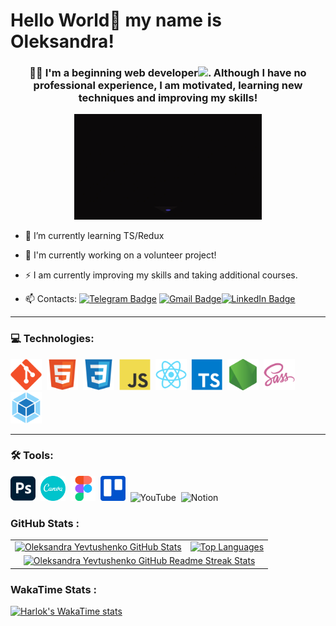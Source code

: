# Hello World👋 my name is Oleksandra!

### <div align="center"> :woman_technologist: I'm a beginning web developer<img src="https://media.giphy.com/media/WUlplcMpOCEmTGBtBW/giphy.gif" width="40px">. Although I have no professional experience, I am motivated, learning new techniques and improving my skills! </div>

<p align="center">
 <img width="300" src="assets/githubwo.gif" alt="github"/>
</p>

- :telescope:  I’m currently learning TS/Redux

- :seedling: I'm currently working on a volunteer project!

- :zap: I am currently improving my skills and taking additional courses.

- :mailbox: Contacts: [![Telegram Badge](https://img.shields.io/badge/%40olexaevtush-0088CC?style=for-the-badge&logo=Telegram&logoColor=white)](https://t.me/OlexaEvtush) [![Gmail Badge](https://img.shields.io/badge/olexaevtush%40gmail.com-red?style=for-the-badge&logo=Gmail&logoColor=white)](mailto:olexaevtush@gmail.com)[![LinkedIn Badge](https://img.shields.io/badge/%D0%9Eleksandra%20Yevtushenko-0077B5?style=for-the-badge&logo=LinkedIn&logoColor=white)](https://www.linkedin.com/in/оleksandra-yevtushenko-b2a082228/)

---

### 💻  Technologies:

<div>
  <img src="https://github.com/devicons/devicon/blob/master/icons/git/git-original.svg" title="git" alt="git" width="50" height="50"/>&nbsp
  <img src="https://github.com/devicons/devicon/blob/master/icons/html5/html5-original.svg" title="html5" alt="html5" width="50" height="50"/>&nbsp
  <img src="https://github.com/devicons/devicon/blob/master/icons/css3/css3-original.svg" title="css" alt="css" width="50" height="50"/>&nbsp
  <img src="https://github.com/devicons/devicon/blob/master/icons/javascript/javascript-original.svg" title="javascript" alt="javascript" width="50" height="50"/>&nbsp
  <img src="https://github.com/devicons/devicon/blob/master/icons/react/react-original.svg" title="reactjs" alt="reactjs" width="50" height="50"/>&nbsp
  <img src="https://github.com/devicons/devicon/blob/master/icons/typescript/typescript-plain.svg" title="typescript" alt="typescript" width="50" height="50"/>&nbsp
  <img src="https://github.com/devicons/devicon/blob/master/icons/nodejs/nodejs-original.svg" title="nodejs" alt="nodejs" width="50" height="50"/>&nbsp
  <img src="https://github.com/devicons/devicon/blob/master/icons/sass/sass-original.svg" title="sass/scss" alt="sass/scss" width="50" height="50"/>&nbsp;
  <img src="https://github.com/devicons/devicon/blob/master/icons/webpack/webpack-original.svg" title="webpack" alt="webpack" width="50" height="50"/>&nbsp;
</div>

---

### 🛠 Tools:

<div>
  <img src="https://github.com/devicons/devicon/blob/master/icons/photoshop/photoshop-plain.svg" title="photoshop" alt="photoshop" width="40" height="40"/>&nbsp;
  <img src="https://github.com/devicons/devicon/blob/master/icons/canva/canva-original.svg" title="canva" alt="canva" width="40" height="40"/>&nbsp;
  <img src="https://github.com/devicons/devicon/blob/master/icons/figma/figma-original.svg" title="figma" alt="figma" width="40" height="40"/>&nbsp;
  <img src="https://github.com/devicons/devicon/blob/master/icons/trello/trello-plain.svg" title="trello" alt="trello" width="40" height="40"/>&nbsp;
  <img src="https://upload.wikimedia.org/wikipedia/commons/9/9e/YouTube_Logo_%282013-2017%29.svg" title="YouTube" alt="YouTube" width="40" height="40"/>&nbsp;
  <img src="https://upload.wikimedia.org/wikipedia/commons/e/e9/Notion-logo.svg" title="Notion" alt="Notion" width="40" height="40"/>&nbsp;
</div>

### GitHub Stats :

<table align="center">
  <tr>
  <td>
  <a href="https://github.com/olexaevtush/olexaevtush"> <img src="https://github-readme-stats-arasgungore.vercel.app/api?username=oleksandraYevtushenko&theme=cobalt&hide_border=true&show_icons=true&count_private=true" alt="Oleksandra Yevtushenko GitHub Stats" /></a>
  </td>
  <td>
  <a href="https://github.com/anuraghazra/github-readme-stats"> <img src="https://github-readme-stats-arasgungore.vercel.app/api/top-langs/?username=oleksandraYevtushenko&theme=outrun&hide_border=true&langs_count=8&layout=compact&count_private=true" alt="Top Languages" /></a>
  </td>
  </tr>
  <tr>
  <td colspan=2 align="center">
 <a href="https://git.io/streak-stats"> <img src="http://github-readme-streak-stats.herokuapp.com?user=oleksandraYevtushenko&hide_border=true&theme=tokyonight&date_format=j%20M%5B%20Y%5D" alt="Oleksandra Yevtushenko GitHub Readme Streak Stats" /> </a>
  </td>
  </tr>
</table>

### WakaTime Stats :

[![Harlok's WakaTime stats](https://github-readme-stats.vercel.app/api/wakatime?oleksandraYevtushenko&theme=neon)](https://github.com/anuraghazra/github-readme-stats)

